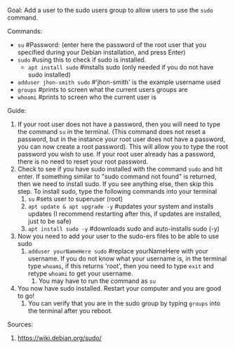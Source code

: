Goal:
Add a user to the sudo users group to allow users to use the `sudo` command.


Commands:
* `su` #Password: (enter here the password of the root user that you specified during your Debian installation, and press Enter)
* `sudo` #using this to check if sudo is installed.
  * `apt install sudo`  #installs sudo (only needed if you do not have sudo installed)
* `adduser jhon-smith sudo` #'jhon-smith' is the example username used
* `groups` #prints to screen what the current users groups are
* `whoami` #prints to screen who the current user is



Guide:
1. If your root user does not have a password, then you will need to type the command `su` in the terminal. (This command does not reset a password, but in the instance your root user does not have a password, you can now create a root password).  This will allow you to type the root password you wish to use.  If your root user already has a password, there is no need to reset your root password.
2. Check to see if you have sudo installed with the command `sudo` and hit enter.  If something similar to "sudo command not found" is returned, then we need to install sudo.  If you see anything else, then skip this step. To install sudo, type the following commands into your terminal
    1. `su` #sets user to superuser (root)
    2. `apt update & apt upgrade -y` #updates your system and installs updates (I recommend restarting after this, if updates are installed, just to be safe)
    3. `apt install sudo -y` #downloads sudo and auto-installs sudo (-y)
3. Now you need to add your user to the sudo-ers files to be able to use sudo
    1. `adduser yourNameHere sudo` #replace yourNameHere with your username. If you do not know what your username is, in the terminal type `whoami`, if this returns 'root', then you need to type `exit` and retype `whoami` to get your username.
        1. You may have to run the command as `su`
4. You now have sudo installed.  Restart your computer and you are good to go!
    1. You can verify that you are in the sudo group by typing `groups` into the terminal after you reboot.




Sources:
1. https://wiki.debian.org/sudo/
